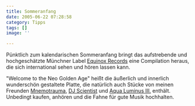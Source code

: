 ```yaml
---
title: Sommeranfang
date: 2005-06-22 07:28:58
category: Tipps
tags: []
image: ''

---
```


Pünktlich zum kalendarischen Sommeranfang bringt das aufstrebende und hochgeschätzte Münchner Label [Equinox Records](http://www.e-q-x.net/) eine Compilation heraus, die sich international sehen und hören lassen kann.

"Welcome to the Neo Golden Age" heißt die äußerlich und innerlich wunderschön gestaltete Platte, die natürlich auch Stücke von meinen Freunden [Mnemotrauma](http://www.mnemotrauma.de), [DJ Scientist](http://www.djscientist.com) und [Aqua Luminus III.](http://www.88komaflash.de) enthält. Unbedingt kaufen, anhören und die Fahne für gute Musik hochhalten.
